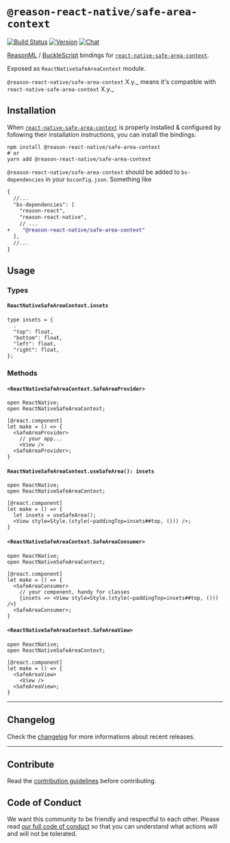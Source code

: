 # `@reason-react-native/safe-area-context`

[![Build Status](https://github.com/reason-react-native/safe-area-context/workflows/Build/badge.svg)](https://github.com/reason-react-native/safe-area-context/actions)
[![Version](https://img.shields.io/npm/v/@reason-react-native/safe-area-context.svg)](https://www.npmjs.com/@reason-react-native/safe-area-context)
[![Chat](https://img.shields.io/discord/235176658175262720.svg?logo=discord&colorb=blue)](https://reasonml-community.github.io/reason-react-native/discord/)

[ReasonML](https://reasonml.github.io) /
[BuckleScript](https://bucklescript.github.io) bindings for
[`react-native-safe-area-context`](https://github.com/th3rdwave/react-native-safe-area-context).

Exposed as `ReactNativeSafeAreaContext` module.

`@reason-react-native/safe-area-context` X.y._ means it's compatible with
`react-native-safe-area-context` X.y._

## Installation

When
[`react-native-safe-area-context`](https://github.com/th3rdwave/react-native-safe-area-context)
is properly installed & configured by following their installation instructions,
you can install the bindings:

```console
npm install @reason-react-native/safe-area-context
# or
yarn add @reason-react-native/safe-area-context
```

`@reason-react-native/safe-area-context` should be added to `bs-dependencies` in
your `bsconfig.json`. Something like

```diff
{
  //...
  "bs-dependencies": [
    "reason-react",
    "reason-react-native",
    // ...
+    "@reason-react-native/safe-area-context"
  ],
  //...
}
```

## Usage

### Types

#### `ReactNativeSafeAreaContext.insets`

```re
type insets = {
  .
  "top": float,
  "bottom": float,
  "left": float,
  "right": float,
};
```

### Methods

#### `<ReactNativeSafeAreaContext.SafeAreaProvider>`

```re
open ReactNative;
open ReactNativeSafeAreaContext;

[@react.component]
let make = () => {
  <SafeAreaProvider>
    // your app...
    <View />
  <SafeAreaProvider>;
}
```

#### `ReactNativeSafeAreaContext.useSafeArea(): insets`

```re
open ReactNative;
open ReactNativeSafeAreaContext;

[@react.component]
let make = () => {
  let insets = useSafeArea();
  <View style=Style.(style(~paddingTop=insets##top, ())) />;
}
```

#### `<ReactNativeSafeAreaContext.SafeAreaConsumer>`

```re
open ReactNative;
open ReactNativeSafeAreaContext;

[@react.component]
let make = () => {
  <SafeAreaConsumer>
    // your component, handy for classes
    {insets => <View style=Style.(style(~paddingTop=insets##top, ())) />}
  <SafeAreaConsumer>;
}
```

#### `<ReactNativeSafeAreaContext.SafeAreaView>`

```re
open ReactNative;
open ReactNativeSafeAreaContext;

[@react.component]
let make = () => {
  <SafeAreaView>
    <View />
  <SafeAreaView>;
}
```

---

## Changelog

Check the [changelog](./CHANGELOG.md) for more informations about recent
releases.

---

## Contribute

Read the
[contribution guidelines](https://github.com/reason-react-native/.github/blob/master/CONTRIBUTING.md)
before contributing.

## Code of Conduct

We want this community to be friendly and respectful to each other. Please read
[our full code of conduct](https://github.com/reason-react-native/.github/blob/master/CODE_OF_CONDUCT.md)
so that you can understand what actions will and will not be tolerated.
